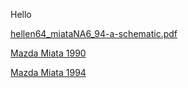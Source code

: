 Hello

[hellen64_miataNA6_94-a-schematic.pdf](hellen64_miataNA6_94-a-schematic.pdf)


[Mazda Miata 1990](Mazda-Miata-1990)

[Mazda Miata 1994](Mazda-Miata-1994)
